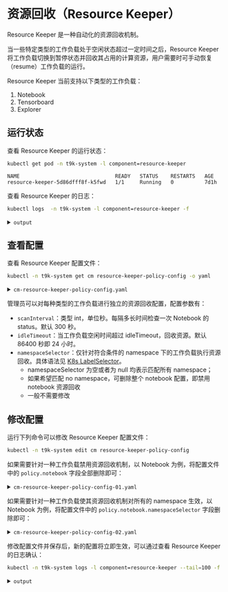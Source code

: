 # 资源回收（Resource Keeper）

Resource Keeper 是一种自动化的资源回收机制。

当一些特定类型的工作负载处于空闲状态超过一定时间之后，Resource Keeper 将工作负载切换到暂停状态并回收其占用的计算资源，用户需要时可手动恢复（resume）工作负载的运行。

Resource Keeper 当前支持以下类型的工作负载：

1. Notebook
1. Tensorboard
1. Explorer

## 运行状态

查看 Resource Keeper 的运行状态：

```bash
kubectl get pod -n t9k-system -l component=resource-keeper
```

```
NAME                               READY   STATUS    RESTARTS   AGE
resource-keeper-5d86dfff8f-k5fwd   1/1     Running   0          7d1h
```

查看 Resource Keeper 的日志：

```bash
kubectl logs  -n t9k-system -l component=resource-keeper -f
```

<details><summary><code class="hljs">output</code></summary>

```
...
I1 10/12 09:33:55 init.go:119 resource-keeper/base [Flag is set] name=config-file value=policy.yaml
I1 10/12 09:33:55 init.go:119 resource-keeper/base [Flag is set] name=configmap-name value=resource-keeper-policy-config
I1 10/12 09:33:55 init.go:119 resource-keeper/base [Flag is set] name=configmap-namespace value=t9k-system
I1 10/12 09:33:55 init.go:119 resource-keeper/base [Flag is set] name=show-error-trace value=true
I1 10/12 09:33:55 init.go:119 resource-keeper/base [Flag is set] name=v value=2
I2 10/12 09:33:55 init.go:125 resource-keeper/base [Working directory] dir=/app
I0 10/12 09:33:55 init.go:157 resource-keeper/base [Initialized] name=resource-keeper
...
```

</details>

## 查看配置

查看 Resource Keeper 配置文件：

```bash
kubectl -n t9k-system get cm resource-keeper-policy-config -o yaml
```

<details><summary><code class="hljs">cm-resource-keeper-policy-config.yaml</code></summary>

```yaml
apiVersion: v1
data:
  policy.yaml: |-
    policy:
      notebook:
        scanInterval: 300
        idleTimeout: 86400
        namespaceSelector:
          matchLabels:
            tensorstack.dev/resource-keeper: true
          matchExpressions: []
      tensorboard:
        scanInterval: 300
        idleTimeout: 86400
        namespaceSelector:
          matchLabels:
            tensorstack.dev/resource-keeper: true
          matchExpressions: []
      explorer:
        scanInterval: 300
        idleTimeout: 86400
        namespaceSelector:
          matchLabels:
            tensorstack.dev/resource-keeper: true
          matchExpressions: []
kind: ConfigMap
metadata:
  name: resource-keeper-policy-config
  namespace: t9k-system
```

</details>

管理员可以对每种类型的工作负载进行独立的资源回收配置，配置参数有：

* `scanInterval`：类型 int，单位秒。每隔多长时间检查一次 Notebook 的 status。默认 300 秒。
* `idleTimeout`：当工作负载空闲时间超过 idleTimeout，回收资源。默认 86400 秒即 24 小时。
* `namespaceSelector`：仅针对符合条件的 namespace 下的工作负载执行资源回收。具体语法见 <a target="_blank" rel="noopener noreferrer" href="https://kubernetes.io/docs/concepts/overview/working-with-objects/labels/#label-selectors">K8s LabelSelector</a>。
    * namespaceSelector 为空或者为 null 均表示匹配所有 namespace；
    * 如果希望匹配 no namespace，可删除整个 notebook 配置，即禁用 notebook 资源回收
    * 一般不需要修改

## 修改配置

运行下列命令可以修改 Resource Keeper 配置文件：

```bash
kubectl -n t9k-system edit cm resource-keeper-policy-config
```

如果需要针对一种工作负载禁用资源回收机制，以 Notebook 为例，将配置文件中的 `policy.notebook` 字段全部删除即可：

<details><summary><code class="hljs">cm-resource-keeper-policy-config-01.yaml</code></summary>

```diff
--- cm-resource-keeper-policy-config.yaml
+++ cm-resource-keeper-policy-config-01.yaml
@@ -2,13 +2,6 @@
 data:
   policy.yaml: |-
     policy:
-      notebook:
-        scanInterval: 300
-        idleTimeout: 86400
-        namespaceSelector:
-          matchLabels:
-            tensorstack.dev/resource-keeper: true
-          matchExpressions: []
       tensorboard:
         scanInterval: 300
         idleTimeout: 86400
```

</details>

如果需要针对一种工作负载使其资源回收机制对所有的 namespace 生效，以 Notebook 为例，将配置文件中的 `policy.notebook.namespaceSelector` 字段删除即可：

<details><summary><code class="hljs">cm-resource-keeper-policy-config-02.yaml</code></summary>

```diff
--- cm-resource-keeper-policy-config.yaml
+++ cm-resource-keeper-policy-config-02.yaml
@@ -5,10 +5,6 @@
       notebook:
         scanInterval: 300
         idleTimeout: 86400
-        namespaceSelector:
-          matchLabels:
-            tensorstack.dev/resource-keeper: true
-          matchExpressions: []
       tensorboard:
         scanInterval: 300
```

</details>

修改配置文件并保存后，新的配置将立即生效，可以通过查看 Resource Keeper 的日志确认：

```bash
kubectl -n t9k-system logs -l component=resource-keeper --tail=100 -f
```

<details><summary><code class="hljs">output</code></summary>

```
I0 10/19 11:07:56 conf.go:71 resource-keeper/conf [Received ConfigMap watch event] configmap=t9k-system/resource-keeper-policy-config eventType="MODIFIED"
I0 10/19 11:07:56 main.go:60 resource-keeper/monitoring [Reloaded ConfigMap configuration] policy={"explorer":{"scanInterval":300,"idleTimeout":86400,"namespaceSelector":{"matchLabels":{"tensorstack.dev/resource-keeper":"true"}}},"notebook":{"scanInterval":300,"idleTimeout":86400,"namespaceSelector":{"matchLabels":{"tensorstack.dev/resource-keeper":"true"}}},"tensorboard":{"scanInterval":300,"idleTimeout":86400,"namespaceSelector":{"matchLabels":{"tensorstack.dev/resource-keeper":"true"}}}}
I0 10/19 11:07:56 main.go:94 resource-keeper/explorer [Received a new policy configuration, and it is the same as before then do nothing]
I0 10/19 11:07:56 main.go:107 resource-keeper/notebook [Received a new policy configuration, then update the resource keeper] newPolicy={"scanInterval":300,"idleTimeout":86400,"namespaceSelector":{"matchLabels":{"tensorstack.dev/resource-keeper":"true"}}} prevPolicy={"scanInterval":300,"idleTimeout":86402,"namespaceSelector":{"matchLabels":{"tensorstack.dev/resource-keeper":"true"}}}
I0 10/19 11:07:56 main.go:94 resource-keeper/tensorboard [Received a new policy configuration, and it is the same as before then do nothing]
```

</details>